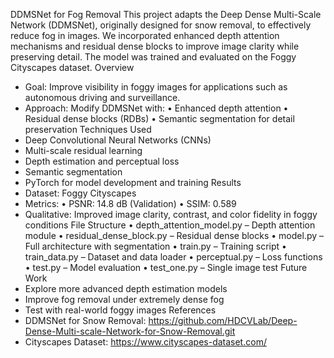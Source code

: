 DDMSNet for Fog Removal
This project adapts the Deep Dense Multi-Scale Network (DDMSNet), originally designed for snow removal, to effectively reduce fog in images. We incorporated enhanced depth attention mechanisms and residual dense blocks to improve image clarity while preserving detail. The model was trained and evaluated on the Foggy Cityscapes dataset.
Overview
- Goal: Improve visibility in foggy images for applications such as autonomous driving and surveillance.
- Approach: Modify DDMSNet with:
  • Enhanced depth attention
  • Residual dense blocks (RDBs)
  • Semantic segmentation for detail preservation
Techniques Used
- Deep Convolutional Neural Networks (CNNs)
- Multi-scale residual learning
- Depth estimation and perceptual loss
- Semantic segmentation
- PyTorch for model development and training
Results
- Dataset: Foggy Cityscapes
- Metrics:
  • PSNR: 14.8 dB (Validation)
  • SSIM: 0.589
- Qualitative: Improved image clarity, contrast, and color fidelity in foggy conditions
File Structure
• depth_attention_model.py – Depth attention module
• residual_dense_block.py – Residual dense blocks
• model.py – Full architecture with segmentation
• train.py – Training script
• train_data.py – Dataset and data loader
• perceptual.py – Loss functions
• test.py – Model evaluation
• test_one.py – Single image test
Future Work
- Explore more advanced depth estimation models
- Improve fog removal under extremely dense fog
- Test with real-world foggy images
References
- DDMSNet for Snow Removal: https://github.com/HDCVLab/Deep-Dense-Multi-scale-Network-for-Snow-Removal.git
- Cityscapes Dataset: https://www.cityscapes-dataset.com/
